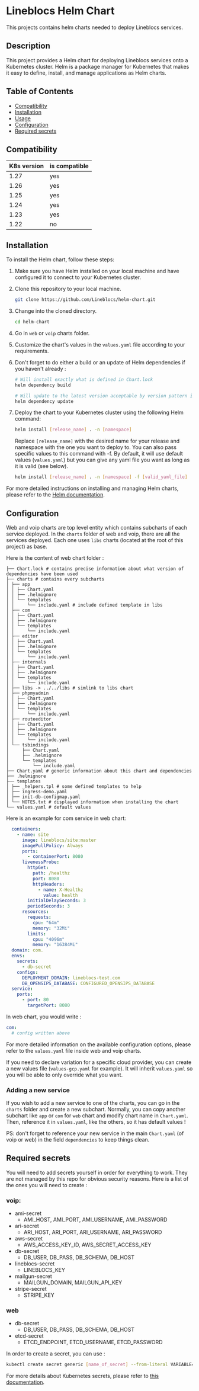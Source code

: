 # Lineblocs Helm Chart

This projects contains helm charts needed to deploy Lineblocs services.

## Description

This project provides a Helm chart for deploying Lineblocs services onto a Kubernetes cluster. Helm is a package manager
for Kubernetes that makes it easy to define, install, and manage applications as Helm charts.

## Table of Contents

- [Compatibility](#compatibility)
- [Installation](#installation)
- [Usage](#usage)
- [Configuration](#configuration)
- [Required secrets](#required-secrets)

## Compatibility

| K8s version | is compatible |
|-------------|---------------|
| 1.27        | yes           |
| 1.26        | yes           |
| 1.25        | yes           |
| 1.24        | yes           |
| 1.23        | yes           |
| 1.22        | no            |
 
## Installation

To install the Helm chart, follow these steps:

1. Make sure you have Helm installed on your local machine and have configured it to connect to your Kubernetes cluster.

2. Clone this repository to your local machine.

   ```bash
   git clone https://github.com/Lineblocs/helm-chart.git
   ```

3. Change into the cloned directory.

   ```bash
   cd helm-chart
   ```

4. Go in `web` or `voip` charts folder.

5. Customize the chart's values in the `values.yaml` file according to your requirements.

6. Don't forget to do either a build or an update of Helm dependencies if you haven't already :

   ```bash
   # Will install exactly what is defined in Chart.lock
   helm dependency build
   
   # Will update to the latest version acceptable by version pattern in Chart.yaml and update Chart.lock
   helm dependency update 
   ```

7. Deploy the chart to your Kubernetes cluster using the following Helm command:

   ```bash
   helm install [release_name] . -n [namespace]
   ```

   Replace `[release_name]` with the desired name for your release and namespace with the one you want to deploy to.
   You can also pass specific values to this command with -f. By default, it will use default values (`values.yaml`)
   but you can give any yaml file you want as long as it is valid (see below).

   ```bash
   helm install [release_name] . -n [namespace] -f [valid_yaml_file]
   ```

For more detailed instructions on installing and managing Helm charts, please refer to the [Helm documentation](https://helm.sh/docs/).

## Configuration

Web and voip charts are top level entity which contains subcharts of each service deployed. In the `charts` folder of web
and voip, there are all the services deployed. Each one uses `libs` charts (located at the root of this project) as base.

Here is the content of web chart folder :
```
├── Chart.lock # contains precise information about what version of dependencies have been used
├── charts # contains every subcharts
│ ├── app
│ │ ├── Chart.yaml
│ │ ├── .helmignore
│ │ └── templates
│ │     └── include.yaml # include defined template in libs
│ ├── com
│ │ ├── Chart.yaml
│ │ ├── .helmignore
│ │ └── templates
│ │     └── include.yaml
│ ├── editor
│ │ ├── Chart.yaml
│ │ ├── .helmignore
│ │ └── templates
│ │     └── include.yaml
│ ├── internals
│ │ ├── Chart.yaml
│ │ ├── .helmignore
│ │ └── templates
│ │     └── include.yaml
│ ├── libs -> ../../libs # simlink to libs chart
│ ├── phpmyadmin
│ │ ├── Chart.yaml
│ │ ├── .helmignore
│ │ └── templates
│ │     └── include.yaml
│ ├── routeeditor
│ │ ├── Chart.yaml
│ │ ├── .helmignore
│ │ └── templates
│ │     └── include.yaml
│ └── tsbindings
│     ├── Chart.yaml
│     ├── .helmignore
│     └── templates
│         └── include.yaml
├── Chart.yaml # generic information about this chart and dependencies
├── .helmignore
├── templates
│ ├── _helpers.tpl # some defined templates to help 
│ ├── ingress-demo.yaml
│ ├── init-db-configmap.yaml
│ └── NOTES.txt # displayed information when installing the chart
└── values.yaml # default values
```

Here is an example for com service in web chart:
```yaml
  containers:
    - name: site
      image: lineblocs/site:master
      imagePullPolicy: Always
      ports:
        - containerPort: 8080
      livenessProbe:
        httpGet:
          path: /healthz
          port: 8080
          httpHeaders:
            - name: X-Healthz
              value: health
        initialDelaySeconds: 3
        periodSeconds: 3
      resources:
        requests:
          cpu: "64m"
          memory: "32Mi"
        limits:
          cpu: "4096m"
          memory: "16384Mi"
  domain: com.
  envs:
    secrets:
      - db-secret
    configs:
      DEPLOYMENT_DOMAIN: lineblocs-test.com
      DB_OPENSIPS_DATABASE: CONFIGURED_OPENSIPS_DATABASE
  service:
    ports:
      - port: 80
        targetPort: 8080
```

In web chart, you would write : 
```yaml
com:
  # config written above
```

For more detailed information on the available configuration options, please refer to the `values.yaml` file inside
web and voip charts.

If you need to declare variation for a specific cloud provider, you can create a new values file (`values-gcp.yaml` for example).
It will inherit `values.yaml` so you will be able to only override what you want.

### Adding a new service

If you wish to add a new service to one of the charts, you can go in the `charts` folder and create a new subchart.
Normally, you can copy another subchart like `app` or `com` for `web` chart and modify chart name in `Chart.yaml`.
Then, reference it in `values.yaml`, like the others, so it has default values !

PS: don't forget to reference your new service in the main `Chart.yaml` (of voip or web) in the field `dependencies` to
keep things clean.

## Required secrets

You will need to add secrets yourself in order for everything to work. They are not managed by this repo for obvious
security reasons. Here is a list of the ones you will need to create :

### voip:
- ami-secret
  - AMI_HOST, AMI_PORT, AMI_USERNAME, AMI_PASSWORD
- ari-secret
  - ARI_HOST, ARI_PORT, ARI_USERNAME, ARI_PASSWORD
- aws-secret
  - AWS_ACCESS_KEY_ID, AWS_SECRET_ACCESS_KEY
- db-secret
  - DB_USER, DB_PASS, DB_SCHEMA, DB_HOST
- lineblocs-secret
  - LINEBLOCS_KEY
- mailgun-secret
  - MAILGUN_DOMAIN, MAILGUN_API_KEY
- stripe-secret
  - STRIPE_KEY

### web
- db-secret
  - DB_USER, DB_PASS, DB_SCHEMA, DB_HOST
- etcd-secret
  - ETCD_ENDPOINT, ETCD_USERNAME, ETCD_PASSWORD


In order to create a secret, you can use :
```bash
kubectl create secret generic [name_of_secret] --from-literal VARIABLE=[value] --from-file VARIABLE=[path_to_file_with_value] -n [namespace]
```

For more details about Kubernetes secrets, please refer to [this documentation](https://kubernetes.io/fr/docs/concepts/configuration/secret/).